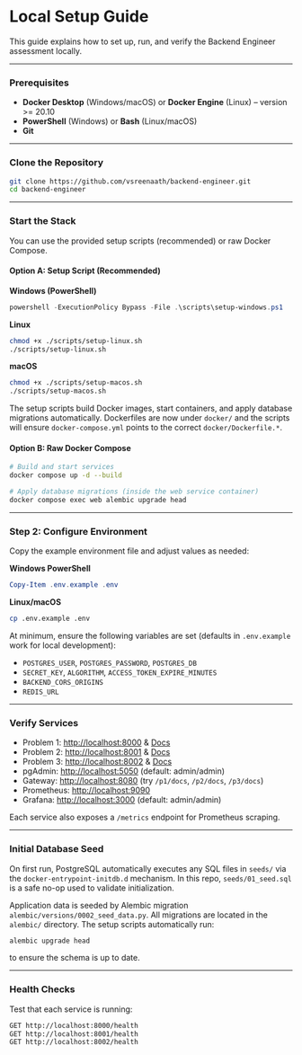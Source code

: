 # Local Setup Guide

This guide explains how to set up, run, and verify the Backend Engineer assessment locally.

***

### Prerequisites
- **Docker Desktop** (Windows/macOS) or **Docker Engine** (Linux) – version >= 20.10  
- **PowerShell** (Windows) or **Bash** (Linux/macOS)  
- **Git**

***

### Clone the Repository
```bash
git clone https://github.com/vsreenaath/backend-engineer.git
cd backend-engineer
```

***

### Start the Stack

You can use the provided setup scripts (recommended) or raw Docker Compose.

#### Option A: Setup Script (Recommended)

**Windows (PowerShell)**
```powershell
powershell -ExecutionPolicy Bypass -File .\scripts\setup-windows.ps1
```

**Linux**
```bash
chmod +x ./scripts/setup-linux.sh
./scripts/setup-linux.sh
```

**macOS**
```bash
chmod +x ./scripts/setup-macos.sh
./scripts/setup-macos.sh
```

The setup scripts build Docker images, start containers, and apply database migrations automatically. Dockerfiles are now under `docker/` and the scripts will ensure `docker-compose.yml` points to the correct `docker/Dockerfile.*`.

#### Option B: Raw Docker Compose
```bash
# Build and start services
docker compose up -d --build

# Apply database migrations (inside the web service container)
docker compose exec web alembic upgrade head
```

***

### Step 2: Configure Environment
Copy the example environment file and adjust values as needed:

**Windows PowerShell**
```powershell
Copy-Item .env.example .env
```

**Linux/macOS**
```bash
cp .env.example .env
```

At minimum, ensure the following variables are set (defaults in `.env.example` work for local development):

- `POSTGRES_USER`, `POSTGRES_PASSWORD`, `POSTGRES_DB`  
- `SECRET_KEY`, `ALGORITHM`, `ACCESS_TOKEN_EXPIRE_MINUTES`  
- `BACKEND_CORS_ORIGINS`  
- `REDIS_URL`  

***

### Verify Services
- Problem 1: [http://localhost:8000](http://localhost:8000) & [Docs](http://localhost:8000/docs)  
- Problem 2: [http://localhost:8001](http://localhost:8001) & [Docs](http://localhost:8001/docs)  
- Problem 3: [http://localhost:8002](http://localhost:8002) & [Docs](http://localhost:8002/docs)  
- pgAdmin: [http://localhost:5050](http://localhost:5050) (default: admin/admin)  
- Gateway: [http://localhost:8080](http://localhost:8080) (try `/p1/docs`, `/p2/docs`, `/p3/docs`)  
- Prometheus: [http://localhost:9090](http://localhost:9090)  
- Grafana: [http://localhost:3000](http://localhost:3000) (default: admin/admin)  

Each service also exposes a `/metrics` endpoint for Prometheus scraping.

***

### Initial Database Seed
On first run, PostgreSQL automatically executes any SQL files in `seeds/` via the `docker-entrypoint-initdb.d` mechanism. In this repo, `seeds/01_seed.sql` is a safe no-op used to validate initialization.

Application data is seeded by Alembic migration `alembic/versions/0002_seed_data.py`. All migrations are located in the `alembic/` directory. The setup scripts automatically run:
```bash
alembic upgrade head
```
to ensure the schema is up to date.

***

### Health Checks
Test that each service is running:
```bash
GET http://localhost:8000/health
GET http://localhost:8001/health
GET http://localhost:8002/health
```